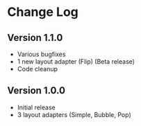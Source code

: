 Change Log
==========

## Version 1.1.0
- Various bugfixes
- 1 new layout adapter (Flip) (Beta release)
- Code cleanup

## Version 1.0.0
- Initial release
- 3 layout adapters (Simple, Bubble, Pop)